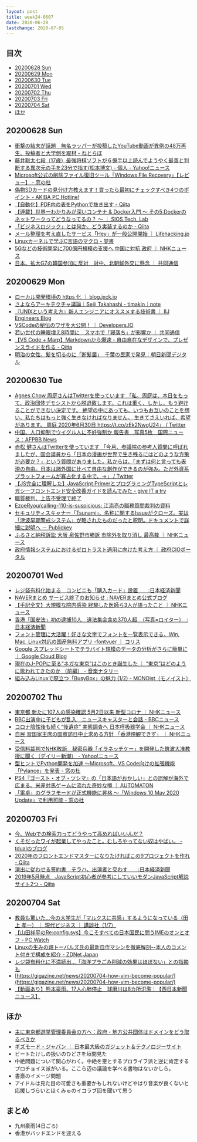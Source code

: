 ```yaml
---
layout: post
title: week24-0607
date: 2020-06-28
lastchange: 2020-07-05
---
```


## 目次 <!-- omit in toc -->
- [20200628 Sun](#20200628-sun)
- [20200629 Mon](#20200629-mon)
- [20200630 Tue](#20200630-tue)
- [20200701 Wed](#20200701-wed)
- [20200702 Thu](#20200702-thu)
- [20200703 Fri](#20200703-fri)
- [20200704 Sat](#20200704-sat)
- [ほか](#ほか)

## 20200628 Sun
- [衝撃の結末が話題　無名ラッパーが投稿したYouTube動画が異例の48万再生、投稿者と大学側を取材 - ねとらぼ](https://nlab.itmedia.co.jp/nl/articles/2006/28/news027.html)
- [藤井聡太七段（17歳）最強将棋ソフトが６億手以上読んでようやく最善と判断する異次元の手を23分で指す(松本博文) - 個人 - Yahoo!ニュース](https://news.yahoo.co.jp/byline/matsumotohirofumi/20200629-00185551/)
- [Microsoft公式の削除ファイル復旧ツール「Windows File Recovery」【レビュー】 - 窓の杜](https://forest.watch.impress.co.jp/docs/review/1261983.html)
- [偽物SDカードの見分け方教えます！買ったら最初にチェックすべき4つのポイント - AKIBA PC Hotline!](https://akiba-pc.watch.impress.co.jp/docs/sp/1257509.html)
- [【自動化】PDF内の表をPythonで抜き出す - Qiita](https://qiita.com/konitech913/items/4ef70e1f7753c824b40f)
- [【連載】世界一わかりみが深いコンテナ & Docker入門 〜 その5:Dockerのネットワークってどうなってるの？ 〜 ｜ SIOS Tech. Lab](https://tech-lab.sios.jp/archives/20179)
- [「ビジネスロジック」とは何か、どう実装するのか - Qiita](https://qiita.com/os1ma/items/25725edfe3c2af93d735)
- [メール整理を考え直したサービス「Hey」が一般公開開始 ｜ Lifehacking.jp](https://lifehacking.jp/2020/06/hey/)
- [Linuxカーネルで学ぶC言語のマクロ - 覚書](https://satoru-takeuchi.hatenablog.com/entry/2020/03/29/051948)
- [5Gなどの技術開発に700億円規模の支援へ 中国に対抗 政府 ｜ NHKニュース](https://www3.nhk.or.jp/news/html/20200629/k10012487291000.html)
- [日本、拡大G7の韓国参加に反対　対中、北朝鮮外交に懸念 ｜ 共同通信](https://this.kiji.is/649716282820363361)

## 20200629 Mon
- [ローカル開発環境の https 化 ｜ blog.jxck.io](https://blog.jxck.io/entries/2020-06-29/https-for-localhost.html)
- [さよならアーキテクチャ議論｜Seiji Takahashi - timakin｜note](https://note.com/timakin/n/n02f6be6aa0bf)
- [『UNIXという考え方』新人エンジニアにオススメする技術書 ｜ IIJ Engineers Blog](https://eng-blog.iij.ad.jp/archives/5935)
- [VSCodeの秘伝のワザを大公開！ ｜ Developers.IO](https://dev.classmethod.jp/articles/vscode-awesome-things/)
- [若い世代の睡眠増え8時間に　スマホで「寝落ち」が影響か ｜ 共同通信](https://this.kiji.is/650120204239848545)
- [【VS Code + Marp】Markdownから爆速・自由自在なデザインで、プレゼンスライドを作る - Qiita](https://qiita.com/tomo_makes/items/aafae4021986553ae1d8)
- [明治の女性、髪を切るのに「断髪届」　千葉の民家で発見：朝日新聞デジタル](https://www.asahi.com/articles/ASN6V76NDN6RUDCB00K.html)

## 20200630 Tue
- [Agnes Chow 周庭さんはTwitterを使っています 「私、周庭は、本日をもって、政治団体デモシストから脱退致します。これは重く、しかし、もう避けることができない決定です。 絶望の中にあっても、いつもお互いのことを想い、私たちはもっと強く生きなければなりません。 生きてさえいれば、希望があります。 周庭 2020年6月30日 https://t.co/zEk2NwgU24」 / Twitter](https://twitter.com/chowtingagnes/status/1277827550564069376)
- [中国、人口抑制でウイグル人に不妊強制か 報告書　写真5枚　国際ニュース：AFPBB News](https://www.afpbb.com/articles/-/3290999)
- [赤松 健さんはTwitterを使っています 「今月、参議院の参考人質問に呼ばれましたが、国会議員から「日本の漫画が世界で生き残るにはどのような方策が必要か？」という質問がありました。私からは、「まずは何と言っても表現の自由。日本は諸外国に比べて自由な創作ができるのが強み。ただ外資系プラットフォームが寡占化する中で、→」 / Twitter](https://twitter.com/KenAkamatsu/status/1277578343538257921)
- [【JS完全に理解した】JavaScript PrimerとプログラミングTypeScriptとレガシーフロントエンド安全改善ガイドを読んでみた - give IT a try](https://blog.jnito.com/entry/2020/06/30/091742)
- [職質裁判、上告不受理で終了](https://ezoeryou.github.io/blog/article/2020-06-30-rejected.html)
- [EzoeRyou/calling-110-is-suspicious: 江添亮の職務質問裁判の資料](https://github.com/EzoeRyou/calling-110-is-suspicious)
- [セキュリティスキャナー「Tsunami」、名称に関するIssueがクローズ。実は「津波早期警戒システム」が略されたものだったと釈明。ドキュメントで詳細に説明へ － Publickey](https://www.publickey1.jp/blog/20/tsunamiissue.html)
- [ふるさと納税訴訟 大阪 泉佐野市勝訴 市除外を取り消し 最高裁 ｜ NHKニュース](https://www3.nhk.or.jp/news/html/20200630/k10012489311000.html)
- [政府情報システムにおけるゼロトラスト適用に向けた考え方 ｜ 政府CIOポータル](https://cio.go.jp/dp2020_03)

## 20200701 Wed
- [レジ袋有料化始まる　コンビニも「購入カード」設置　　:日本経済新聞](https://www.nikkei.com/article/DGXMZO61011300R00C20A7TJ2000/)
- [NAVERまとめ サービス終了のお知らせ : NAVERまとめ公式ブログ](http://navermatome-official.blog.jp/archives/83259956.html)
- [【手記全文】大規模な院内感染 経験した医師ら3人が語ったこと ｜ NHKニュース](https://www3.nhk.or.jp/news/html/20200701/k10012491771000.html)
- [香港「国安法」初の逮捕10人　違法集会含め370人超　（写真=ロイター）　:日本経済新聞](https://www.nikkei.com/article/DGXMZO61018070R00C20A7MM8000/)
- [フォント管理に大活躍！好きな文字でフォントを一覧表示できる、Win, Mac, Linux対応の国産無料アプリ -fontvuer ｜ コリス](https://coliss.com/articles/build-websites/operation/design/fontvuer.html)
- [Google スプレッドシートでテラバイト規模のデータの分析がさらに簡単に ｜ Google Cloud Blog](https://cloud.google.com/blog/ja/products/g-suite/connected-sheets-is-generally-available)
- [現在のJ-POPに至る“ネガな東京”はこのとき誕生した ｜ “東京”はどのように歌われてきたのか （前編） - 音楽ナタリー](https://natalie.mu/music/column/384506)
- [組み込みLinuxで際立つ「BusyBox」の魅力 (1/2) - MONOist（モノイスト）](https://monoist.atmarkit.co.jp/mn/articles/0802/04/news114.html)

## 20200702 Thu
- [東京都 新たに107人の感染確認 5月2日以来 新型コロナ ｜ NHKニュース](https://www3.nhk.or.jp/news/html/20200702/k10012492591000.html)
- [BBC出演中に子どもが乱入　ニュースキャスターと会話 - BBCニュース](https://www.bbc.com/japanese/video-53260233)
- [コロナ陰性後も続く“後遺症” 実態調査へ 日本呼吸器学会 ｜ NHKニュース](https://www3.nhk.or.jp/news/html/20200702/k10012492951000.html)
- [自民 習国家主席の国賓訪日中止求める方針 「香港傍観できず」 ｜ NHKニュース](https://www3.nhk.or.jp/news/html/20200703/k10012493741000.html)
- [受信料裁判でNHK敗訴　秘密兵器「イラネッチケー」を開発した筑波大准教授に聞く（デイリー新潮） - Yahoo!ニュース](https://news.yahoo.co.jp/articles/39fc598df75df0826e36b73f60a4472dd41f731a)
- [型ヒントでPython開発を加速 ～Microsoft、VS Code向けの拡張機能「Pylance」を発表 - 窓の杜](https://forest.watch.impress.co.jp/docs/news/1262974.html)
- [PS4『ゴースト・オブ・ツシマ』の「日本語がおかしい」との誤解が海外で広まる。米産対馬ゲームに流れた奇妙な噂 ｜ AUTOMATON](https://automaton-media.com/articles/newsjp/20200702-129337/)
- [「電卓」のグラフモードが正式機能に昇格 ～「Windows 10 May 2020 Update」で利用可能 - 窓の杜](https://forest.watch.impress.co.jp/docs/news/1262836.html)

## 20200703 Fri
- [今、Webでの検索力ってどうやって高めればいいんだ？](https://anond.hatelabo.jp/20200704003401)
- [くそだったワイが起業してやったこと。むしろやってない奴はやばい。 - tdualのブログ](http://tdual.hatenablog.com/entry/2020/07/03/234157)
- [2020年のフロントエンドマスターになりたければこの9プロジェクトを作れ - Qiita](https://qiita.com/rana_kualu/items/915345b8f3f870cfe2aa?utm_content=buffer5338f&utm_medium=social&utm_source=facebook.com&utm_campaign=buffer)
- [演出に従わせる誓約書　テラハ、出演者と交わす　　:日本経済新聞](https://www.nikkei.com/article/DGXMZO61127480T00C20A7000000/)
- [2019年5月時点　JavaScript初心者が参考にしていいモダンJavaScript解説サイト2つ - Qiita](https://qiita.com/fujineyuri/items/7dc05612345122b9072e?utm_content=buffer26930&utm_medium=social&utm_source=twitter.com&utm_campaign=buffer)

## 20200704 Sat
- [教員も驚いた…今の大学生が「マルクスに共感」するようになっている（田上 孝一） ｜ 現代ビジネス ｜ 講談社（1/7）](https://gendai.ismedia.jp/articles/-/73754)
- [【山田祥平のRe:config.sys】今こそすべての日本国民に問うIMEのオンとオフ - PC Watch](https://pc.watch.impress.co.jp/docs/column/config/1263191.html)
- [Linuxの生みの親トーバルズ氏の最新自作マシンを徹底解剖--本人のコメント付きで構成を紹介 - ZDNet Japan](https://japan.zdnet.com/article/35155153/)
- [レジ袋有料化に不満続出…「海洋プラごみ削減の効果はほぼない」との指摘も](https://biz-journal.jp/2020/07/post_166239.html)
- [https://gigazine.net/news/20200704-how-vim-become-popular/](https://gigazine.net/news/20200704-how-vim-become-popular/)
- [【動画あり】熊本豪雨、17人心肺停止　球磨川は8カ所氾濫｜【西日本新聞ニュース】](https://www.nishinippon.co.jp/item/n/623144/)

## ほか
- [主に東京都選挙管理委員会の方へ：政府・地方公共団体はドメインをどう取るべきか](https://tochijisen.tokyo/)
- [ギズモード・ジャパン ｜ 日本最大級のガジェット＆テクノロジーサイト](https://www.gizmodo.jp/)
- ビートたけしの扱いのひどさを垣間見た
- 中絶問題について関心がわく。中絶を悪とするプロライフ派と逆に肯定するプロチョイス派がいる。ここら辺の議論を学べる書物はないかしら。
- 書斎のイメージ問題
- アイドルは見た目の可愛さも重要かもしれないけどやはり音楽が良くないと応援しづらいとほくみゅのイコラブ回を聞いて思う

## まとめ
- 九州豪雨(4日ごろ)
- 香港がバッドエンドを迎える